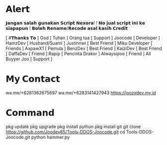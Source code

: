# 𝗔𝗹𝗲𝗿𝘁
𝗝𝗮𝗻𝗴𝗮𝗻 𝘀𝗮𝗹𝗮𝗵 𝗴𝘂𝗻𝗮𝗸𝗮𝗻 𝗦𝗰𝗿𝗶𝗽𝘁 𝗡𝗲𝘅𝗼𝗿𝗮!
! 𝗡𝗼 𝗷𝘂𝗮𝗹 𝘀𝗰𝗿𝗶𝗽𝘁 𝗶𝗻𝗶 𝗸𝗲 𝘀𝗶𝗮𝗽𝗮𝗽𝘂𝗻 !
𝗕𝗼𝗹𝗲𝗵 𝗥𝗲𝗻𝗮𝗺𝗲/𝗥𝗲𝗰𝗼𝗱𝗲 𝗮𝘀𝗮𝗹 𝗸𝗮𝘀𝗶𝗵 𝗖𝗿𝗲𝗱𝗶𝘁

[ #𝗧𝗵𝗮𝗻𝗸𝘀 𝗧𝗼 ]
God [ Tuhan ]
Orang tua [ Support ]
Joocode [ Developer ]
HamzDev [ Husband/Suami ]
Justinnwi [ Best Friend ]
Miku Developer [ Friends ]
AxpawX1 [ Pemula ]
BenzDev [ Best Friend ]
KaiziDev [ Best Friend ]
DaffaDev [ Friend ]
Rapip [ Pencinta Drakor ]
Alwaysqioo [ Friend ]
All Buyyer Joo [ Support ]

# 𝗠𝘆 𝗖𝗼𝗻𝘁𝗮𝗰𝘁
wa.me/+6281362675697
wa.me/+6283141427943
https://joozxdev.my.id

# 𝗖𝗼𝗺𝗺𝗮𝗻𝗱
pkg update
pkg upgrade
pkg install python
pkg install git
git clone https://github.com/Joodev65/Tools-DDOS-Joocode.git
cd Tools-DDOS-Joocode.git
python hammer.py
